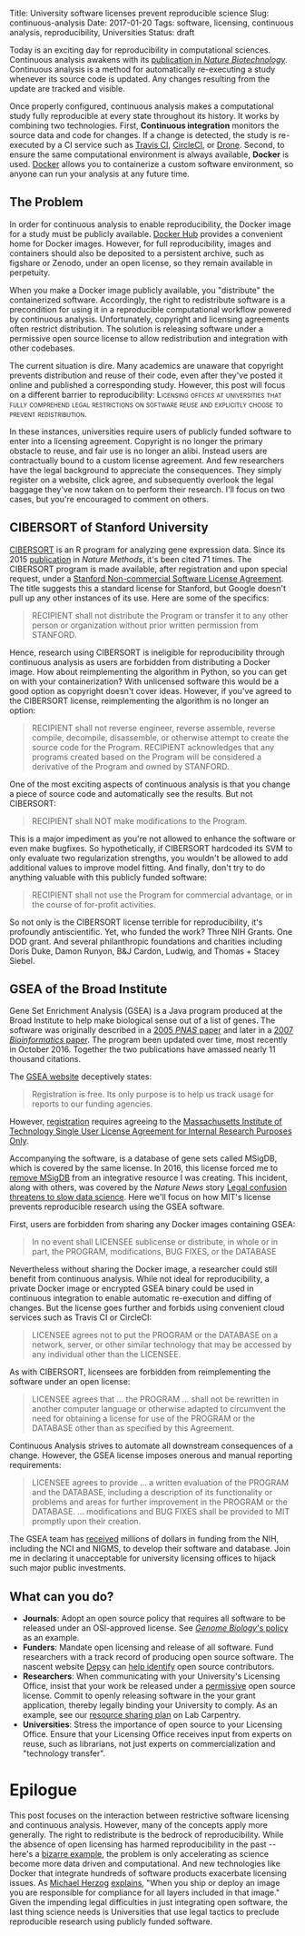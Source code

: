 Title: University software licenses prevent reproducible science
Slug: continuous-analysis
Date: 2017-01-20
Tags: software, licensing, continuous analysis, reproducibility, Universities
Status: draft

Today is an exciting day for reproducibility in computational sciences. Continuous analysis awakens with its [publication in _Nature Biotechnology_](https://doi.org/10.1101/056473). Continuous analysis is a method for automatically re-executing a study whenever its source code is updated. Any changes resulting from the update are tracked and visible.

Once properly configured, continuous analysis makes a computational study fully reproducible at every state throughout its history. It works by combining two technologies. First, **Continuous integration** monitors the source data and code for changes. If a change is detected, the study is re-executed by a CI service such as [Travis CI](https://travis-ci.com/), [CircleCI](https://circleci.com/), or [Drone](http://try.drone.io/). Second, to ensure the same computational environment is always available, **Docker** is used. [Docker](https://www.docker.com/) allows you to containerize a custom software environment, so anyone can run your analysis at any future time.

## The Problem

In order for continuous analysis to enable reproducibility, the Docker image for a study must be publicly available. [Docker Hub](https://hub.docker.com/) provides a convenient home for Docker images. However, for full reproducibility, images and containers should also be deposited to a persistent archive, such as figshare or Zenodo, under an open license, so they remain available in perpetuity.

When you make a Docker image publicly available, you "distribute" the containerized software. Accordingly, the right to redistribute software is a precondition for using it in a reproducible computational workflow powered by continuous analysis. Unfortunately, copyright and licensing agreements often restrict distribution. The solution is releasing software under a permissive open source license to allow redistribution and integration with other codebases.

The current situation is dire. Many academics are unaware that copyright prevents distribution and reuse of their code, even after they've posted it online and published a corresponding study. However, this post will focus on a different barrier to reproducibility: <font style="font-variant: small-caps">Licensing offices at universities that fully comprehend legal restrictions on software reuse and explicitly choose to prevent redistribution</font>.

In these instances, universities require users of publicly funded software to enter into a licensing agreement. Copyright is no longer the primary obstacle to reuse, and fair use is no longer an alibi. Instead users are contractually bound to a custom license agreement. And few researchers have the legal background to appreciate the consequences. They simply register on a website, click agree, and subsequently overlook the legal baggage they've now taken on to perform their research. I'll focus on two cases, but you're encouraged to comment on others.

## CIBERSORT of Stanford University

[CIBERSORT](https://cibersort.stanford.edu/) is an R program for analyzing gene expression data. Since its 2015 [publication](https://doi.org/10.1038/nmeth.3337 "Newman et al. (2015) Robust enumeration of cell subsets from tissue expression profiles. Nature Methods") in _Nature Methods_, it's been cited 71 times. The CIBERSORT program is made available, after registration and upon special request, under a [Stanford Non-commercial Software License Agreement](https://gist.github.com/dhimmel/58dcd9b512e669f20a65ddf73997b733). The title suggests this a standard license for Stanford, but Google doesn't pull up any other instances of its use. Here are some of the specifics:

> RECIPIENT shall not distribute the Program or transfer it to any other person or organization without prior written permission from STANFORD.

Hence, research using CIBERSORT is ineligible for reproducibility through continuous analysis as users are forbidden from distributing a Docker image. How about reimplementing the algorithm in Python, so you can get on with your containerization? With unlicensed software this would be a good option as copyright doesn't cover ideas. However, if you've agreed to the CIBERSORT license, reimplementing the algorithm is no longer an option:

> RECIPIENT shall not reverse engineer, reverse assemble, reverse compile, decompile, disassemble, or otherwise attempt to create the source code for the Program. RECIPIENT acknowledges that any programs created based on the Program will be considered a derivative of the Program and owned by STANFORD.

One of the most exciting aspects of continuous analysis is that you change a piece of source code and automatically see the results. But not CIBERSORT:

> RECIPIENT shall NOT make modifications to the Program.

This is a major impediment as you're not allowed to enhance the software or even make bugfixes. So hypothetically, if CIBERSORT hardcoded its SVM to only evaluate two regularization strengths, you wouldn't be allowed to add additional values to improve model fitting. And finally, don't try to do anything valuable with this publicly funded software:

> RECIPIENT shall not use the Program for commercial advantage, or in the course of for-profit activities.

So not only is the CIBERSORT license terrible for reproducibility, it's profoundly antiscientific. Yet, who funded the work? Three NIH Grants. One DOD grant. And several philanthropic foundations and charities including Doris Duke, Damon Runyon, B&J Cardon, Ludwig, and Thomas + Stacey Siebel.

## GSEA of the Broad Institute

Gene Set Enrichment Analysis (GSEA) is a Java program produced at the Broad Institute to help make biological sense out of a list of genes. The software was originally described in a [2005 _PNAS_ paper](https://doi.org/10.1073/pnas.0506580102 "Subramanian et al. (2005) Gene set enrichment analysis: A knowledge-based approach for interpreting genome-wide expression profiles.") and later in a [2007 _Bioinformatics_ paper](https://doi.org/10.1093/bioinformatics/btm369 "Subramanian et al. (2007) GSEA-P: a desktop application for Gene Set Enrichment Analysis"). The program been updated over time, most recently in October 2016. Together the two publications have amassed nearly 11 thousand citations.

The [GSEA website](http://software.broadinstitute.org/gsea/index.jsp) deceptively states:

> Registration is free. Its only purpose is to help us track usage for reports to our funding agencies.

However, [registration](http://software.broadinstitute.org/gsea/register.jsp?next=index.jsp) requires agreeing to the [Massachusetts Institute of Technology Single User License Agreement for Internal Research Purposes Only](https://gist.github.com/dhimmel/04bfed6f618686ef53e050ba1191d917). 

Accompanying the software, is a database of gene sets called MSigDB, which is covered by the same license. In 2016, this license forced me to [remove MSigDB](https://doi.org/10.15363/thinklab.d108) from an integrative resource I was creating. This incident, along with others, was covered by the _Nature News_ story [Legal confusion threatens to slow data science](https://doi.org/10.1038/536016a "Simon Oxenham (2016) Legal confusion threatens to slow data science. Nature News"). Here we'll focus on how MIT's license prevents reproducible research using the GSEA software.

First, users are forbidden from sharing any Docker images containing GSEA: 

> In no event shall LICENSEE sublicense or distribute, in whole or in part, the PROGRAM, modifications, BUG FIXES, or the DATABASE

Nevertheless without sharing the Docker image, a researcher could still benefit from continuous analysis. While not ideal for reproducibility, a private Docker image or encrypted GSEA binary could be used in continuous integration to enable automatic re-execution and diffing of changes. But the license goes further and forbids using convenient cloud services such as Travis CI or CircleCI:

> LICENSEE agrees not to put the PROGRAM or the DATABASE on a network, server, or other similar technology that may be accessed by any individual other than the LICENSEE.

As with CIBERSORT, licensees are forbidden from reimplementing the software under an open license:

> LICENSEE agrees that … the PROGRAM … shall not be rewritten in another computer language or otherwise adapted to circumvent the need for obtaining a license for use of the PROGRAM or the DATABASE other than as specified by this Agreement.

Continuous Analysis strives to automate all downstream consequences of a change. However, the GSEA license imposes onerous and manual reporting requirements:

> LICENSEE agrees to provide … a written evaluation of the PROGRAM and the DATABASE, including a description of its functionality or problems and areas for further improvement in the PROGRAM or the DATABASE. … modifications and BUG FIXES shall be provided to MIT promptly upon their creation.

The GSEA team has [received](http://grantome.com/grant/NIH/R01-CA121941-06A1) millions of dollars in funding from the NIH, including the NCI and NIGMS, to develop their software and database. Join me in declaring it unacceptable for university licensing offices to hijack such major public investments.

## What can you do?

+ **Journals**: Adopt an open source policy that requires all software to be released under an OSI-approved license. See [_Genome Biology_'s policy](https://doi.org/10.1186/s13059-016-1040-y) as an example.
+ **Funders**: Mandate open licensing and release of all software. Fund researchers with a track record of producing open source software. The nascent website [Depsy](http://depsy.org/) can [help identify](https://doi.org/10.1038/529115a) open source contributors.
+ **Researchers**: When communicating with your University's Licensing Office, insist that your work be released under a [permissive](http://www.astrobetter.com/blog/2014/03/10/the-whys-and-hows-of-licensing-scientific-code/) open source license. Commit to openly releasing software in the your grant application, thereby legally binding your University to comply. As an example, see our [resource sharing plan](https://github.com/lab-carpentry/blueprint-resourcesharing/blob/master/examples/NIH-example.md) on Lab Carpentry.
+ **Universities**: Stress the importance of open source to your Licensing Office. Ensure that your Licensing Office receives input from experts on reuse, such as librarians, not just experts on commercialization and "technology transfer".

# Epilogue

This post focuses on the interaction between restrictive software licensing and continuous analysis. However, many of the concepts apply more generally. The right to redistribute is the bedrock of reproducibility. While the absence of open licensing has harmed reproducibility in the past -- here's a [bizarre example](http://gu.com/p/4dcx2/stw "Pete Etchells (2015) Replication frustration: what stops experiments being reliably repeated? The Guardian"), the problem is only accelerating as science become more data driven and computational. And new technologies like Docker that integrate hundreds of software products exacerbate licensing issues. As [Michael Herzog](http://www.nexb.com/info/nexb_bio.pdf "CEO of nexB, a company that helps companies comply with open source software licensing") [explains](https://youtu.be/7493AmJdCwM), "When you ship or deploy an image you are responsible for compliance for all layers included in that image." Given the impending legal difficulties in just integrating open software, the last thing science needs is Universities that use legal tactics to preclude reproducible research using publicly funded software.
